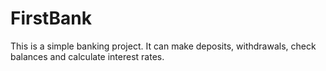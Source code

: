 # FirstBank
This is a simple banking project. It can make deposits, withdrawals, check balances and calculate interest rates.
